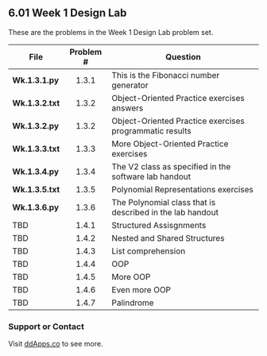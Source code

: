 ## 6.01 Week 1 Design Lab

These are the problems in the Week 1 Design Lab problem set.

| File        | Problem #           | Question  |
| ------------- |:-------------:| -----|
| **Wk.1.3.1.py**      |  1.3.1 | This is the  Fibonacci number generator |
| **Wk.1.3.2.txt**      |  1.3.2 | Object-Oriented Practice exercises answers |
| **Wk.1.3.2.py**      |  1.3.2 | Object-Oriented Practice exercises programmatic results |
| **Wk.1.3.3.txt**      |  1.3.3 | More Object-Oriented Practice exercises |
| **Wk.1.3.4.py**      |  1.3.4 | The V2 class as specified in the software lab handout |
| **Wk.1.3.5.txt**      |  1.3.5 | Polynomial Representations exercises |
| **Wk.1.3.6.py**      |  1.3.6 | The Polynomial class that is described in the lab handout |
| TBD      |  1.4.1 |  Structured Assisgnments |
| TBD      |  1.4.2 |  Nested and Shared Structures |
| TBD      |  1.4.3 |  List comprehension |
| TBD      |  1.4.4 |  OOP |
| TBD      |  1.4.5 |  More OOP |
| TBD      |  1.4.6 |  Even more OOP |
| TBD      |  1.4.7 |  Palindrome |

### Support or Contact
Visit [ddApps.co](http://ddapps.co) to see more.
